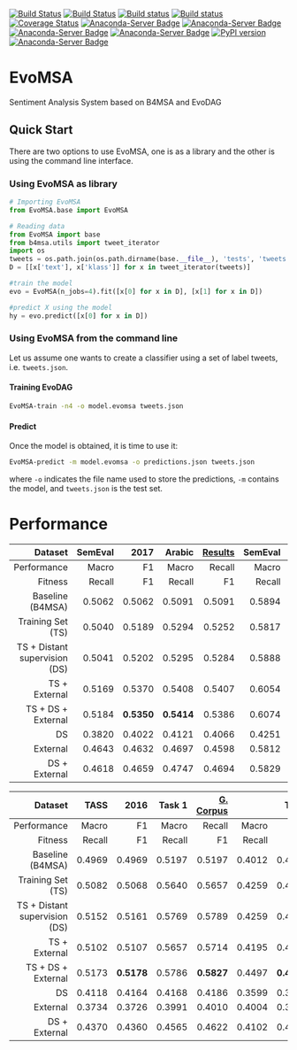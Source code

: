 [![Build Status](https://travis-ci.org/INGEOTEC/EvoMSA.svg?branch=master)](https://travis-ci.org/INGEOTEC/EvoMSA)
[![Build Status](https://travis-ci.org/INGEOTEC/EvoMSA.svg?branch=develop)](https://travis-ci.org/INGEOTEC/EvoMSA)
[![Build status](https://ci.appveyor.com/api/projects/status/wg01w00evm7pb8po?svg=true)](https://ci.appveyor.com/project/mgraffg/evomsa)
[![Build status](https://ci.appveyor.com/api/projects/status/wg01w00evm7pb8po/branch/master?svg=true)](https://ci.appveyor.com/project/mgraffg/evomsa/branch/master)
[![Coverage Status](https://coveralls.io/repos/github/INGEOTEC/EvoMSA/badge.svg?branch=master)](https://coveralls.io/github/INGEOTEC/EvoMSA?branch=master)
[![Anaconda-Server Badge](https://anaconda.org/ingeotec/evomsa/badges/version.svg)](https://anaconda.org/ingeotec/evomsa)
[![Anaconda-Server Badge](https://anaconda.org/ingeotec/evomsa/badges/latest_release_date.svg)](https://anaconda.org/ingeotec/evomsa)
[![Anaconda-Server Badge](https://anaconda.org/ingeotec/evomsa/badges/platforms.svg)](https://anaconda.org/ingeotec/evomsa)
[![Anaconda-Server Badge](https://anaconda.org/ingeotec/evomsa/badges/installer/conda.svg)](https://anaconda.org/ingeotec/evomsa)
[![PyPI version](https://badge.fury.io/py/EvoMSA.svg)](https://badge.fury.io/py/EvoMSA)
[![Anaconda-Server Badge](https://anaconda.org/ingeotec/evomsa/badges/license.svg)](https://anaconda.org/ingeotec/evomsa)

# EvoMSA
Sentiment Analysis System based on B4MSA and EvoDAG

## Quick Start ##

There are two options to use EvoMSA, one is as a library
and the other is using the command line interface.

### Using EvoMSA as library ###

```python
# Importing EvoMSA
from EvoMSA.base import EvoMSA

# Reading data
from EvoMSA import base
from b4msa.utils import tweet_iterator
import os
tweets = os.path.join(os.path.dirname(base.__file__), 'tests', 'tweets.json')
D = [[x['text'], x['klass']] for x in tweet_iterator(tweets)]

#train the model
evo = EvoMSA(n_jobs=4).fit([x[0] for x in D], [x[1] for x in D])

#predict X using the model
hy = evo.predict([x[0] for x in D])
```

### Using EvoMSA from the command line

Let us assume one wants to create a classifier using a
set of label tweets, i.e. `tweets.json`.


#### Training EvoDAG


```bash   
EvoMSA-train -n4 -o model.evomsa tweets.json 
```

#### Predict 

Once the model is obtained, it is time to use it:

```bash   
EvoMSA-predict -m model.evomsa -o predictions.json tweets.json
```

where `-o` indicates the file name used to store the predictions, `-m`
contains the model, and `tweets.json` is the test set.


# Performance #

|Dataset|SemEval|2017|Arabic|[Results](https://competitions.codalab.org/competitions/15887/results/27549/data) |SemEval|2017|English|[Results](https://competitions.codalab.org/competitions/15885/results/27545/data)|  
|-----:|------:|-------:|-------:|-------:|-------:|-------:|-------:|-------:|  
|Performance|Macro|F1|Macro|Recall |Macro|F1|Macro|Recall| 
|Fitness| Recall| F1 | Recall | F1 | Recall | F1 | Recall | F1 |   
|Baseline (B4MSA)|0.5062 | 0.5062 | 0.5091 | 0.5091 | 0.5894 | 0.5894 | 0.6003 | 0.6003 |  
|Training Set (TS)|0.5040 | 0.5189 | 0.5294 | 0.5252 | 0.5817 | 0.6113 | 0.6171 | 0.6248 |  
|TS + Distant supervision (DS)|0.5041 | 0.5202 | 0.5295 | 0.5284 | 0.5888 | 0.6114 | 0.6212 | 0.6261 |  
|TS + External|0.5169 | 0.5370 | 0.5408 | 0.5407 | 0.6054 | 0.6228 | 0.6355 | 0.6361 |  
|TS + DS + External|0.5184 | **0.5350** | **0.5414** | 0.5386 | 0.6074 | **0.6277** | 0.6364 | **0.6390** |  
|DS|0.3820 | 0.4022 | 0.4121 | 0.4066 | 0.4251 | 0.4418 | 0.4591 | 0.4573 |  
|External|0.4643 | 0.4632 | 0.4697 | 0.4598 | 0.5812 | 0.5799 | 0.5871 | 0.5773 |  
|DS + External|0.4618 | 0.4659 | 0.4747 | 0.4694 | 0.5829 | 0.5827 | 0.5907 | 0.5775 |  



|Dataset|TASS|2016|Task 1|[G. Corpus](http://ceur-ws.org/Vol-1896/p0_overview_tass2017.pdf)|    |TASS|2017|Spanish|  
|-----:|------:|-------:|-------:|-------:|-------:|-------:|-------:|-------:|  
|Performance|Macro|F1|Macro|Recall |Macro|F1|Macro|Recall|  
|Fitness| Recall| F1 | Recall | F1 | Recall | F1 | Recall | F1 |   
|Baseline (B4MSA)|0.4969 | 0.4969 | 0.5197 | 0.5197 | 0.4012 | 0.4012 | 0.4129 | 0.4129 |  
|Training Set (TS)|0.5082 | 0.5068 | 0.5640 | 0.5657 | 0.4259 | 0.4523 | 0.4519 | **0.4584** |  
|TS + Distant supervision (DS)|0.5152 | 0.5161 | 0.5769 | 0.5789 | 0.4259 | 0.4324 | 0.4486 | 0.4520 |  
|TS + External|0.5102 | 0.5107 | 0.5657 | 0.5714 | 0.4195 | 0.4346 | 0.4294 | 0.4479 |  
|TS + DS + External|0.5173 | **0.5178** | 0.5786 | **0.5827** | 0.4497 | **0.4437** | 0.4575 | 0.4498 |  
|DS|0.4118 | 0.4164 | 0.4168 | 0.4186 | 0.3599 | 0.3663 | 0.3970 | 0.3815 |  
|External|0.3734 | 0.3726 | 0.3991 | 0.4010 | 0.4004 | 0.3994 | 0.4052 | 0.3999 |  
|DS + External|0.4370 | 0.4360 | 0.4565 | 0.4622 | 0.4102 | 0.4265 | 0.4174 | 0.4313 |  
